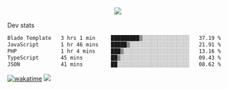<h3 align="center">
  <a href="https://github.com/spoopy2023">
      <img src="https://github-profile-trophy.vercel.app/?username=Spoopy2023&no-bg=true&no-frame=true">
  </a>
</h3>

Dev stats
<!--START_SECTION:waka-->

```txt
Blade Template   3 hrs 1 min     █████████▒░░░░░░░░░░░░░░░   37.19 %
JavaScript       1 hr 46 mins    █████▒░░░░░░░░░░░░░░░░░░░   21.91 %
PHP              1 hr 4 mins     ███▒░░░░░░░░░░░░░░░░░░░░░   13.16 %
TypeScript       45 mins         ██▒░░░░░░░░░░░░░░░░░░░░░░   09.43 %
JSON             41 mins         ██░░░░░░░░░░░░░░░░░░░░░░░   08.62 %
```

<!--END_SECTION:waka-->
[![wakatime](https://wakatime.com/badge/user/018ece4c-ff65-47b1-86a2-26e4e720c978.svg)](https://wakatime.com/@mac_g)
<img src="https://camo.githubusercontent.com/935c1e1091fb0ce9d975d06263ed4bc014721cd7e52b557f59b07c85da01afe3/68747470733a2f2f6b6f6d617265762e636f6d2f67687076632f3f757365726e616d653d5843726166744d616e3532266c6162656c3d566965777326636f6c6f723d626c7565267374796c653d706c6173746963">
